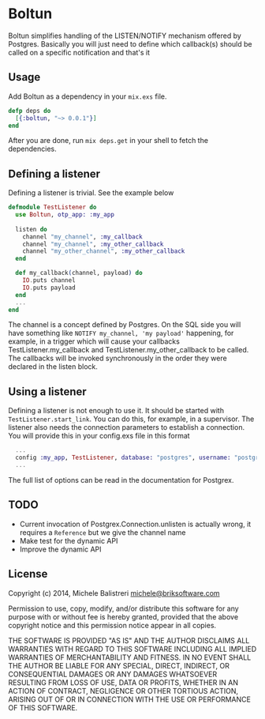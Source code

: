 # Boltun

Boltun simplifies handling of the LISTEN/NOTIFY mechanism offered by Postgres. Basically you will just need to define which callback(s) should be called on a specific notification and that's it

## Usage

Add Boltun as a dependency in your `mix.exs` file.

```elixir
defp deps do
  [{:boltun, "~> 0.0.1"}]
end
```

After you are done, run `mix deps.get` in your shell to fetch the dependencies.

## Defining a listener

Defining a listener is trivial. See the example below

```elixir
defmodule TestListener do
  use Boltun, otp_app: :my_app
  
  listen do
    channel "my_channel", :my_callback
    channel "my_channel", :my_other_callback
    channel "my_other_channel", :my_other_callback
  end

  def my_callback(channel, payload) do
    IO.puts channel
    IO.puts payload
  end
  ...
end
```

The channel is a concept defined by Postgres. On the SQL side you will have something like `NOTIFY my_channel, 'my payload'` happening, for example, in a trigger which will cause your callbacks TestListener.my_callback and TestListener.my_other_callback to be called. The callbacks will be invoked synchronously in the order they were declared in the listen block.

## Using a listener

Defining a listener is not enough to use it. It should be started with `TestListener.start_link`. You can do this, for example, in a supervisor.
The listener also needs the connection parameters to establish a connection. You will provide this in your config.exs file in this format

```elixir
  ...
  config :my_app, TestListener, database: "postgres", username: "postgres", password: "postgres", hostname: "localhost"
  ...
```

The full list of options can be read in the documentation for Postgrex.

## TODO
* Current invocation of Postgrex.Connection.unlisten is actually wrong, it requires a `Reference` but we give the channel name
* Make test for the dynamic API
* Improve the dynamic API

## License
Copyright (c) 2014, Michele Balistreri <michele@briksoftware.com>

Permission to use, copy, modify, and/or distribute this software for any
purpose with or without fee is hereby granted, provided that the above
copyright notice and this permission notice appear in all copies.

THE SOFTWARE IS PROVIDED "AS IS" AND THE AUTHOR DISCLAIMS ALL WARRANTIES
WITH REGARD TO THIS SOFTWARE INCLUDING ALL IMPLIED WARRANTIES OF
MERCHANTABILITY AND FITNESS. IN NO EVENT SHALL THE AUTHOR BE LIABLE FOR
ANY SPECIAL, DIRECT, INDIRECT, OR CONSEQUENTIAL DAMAGES OR ANY DAMAGES
WHATSOEVER RESULTING FROM LOSS OF USE, DATA OR PROFITS, WHETHER IN AN
ACTION OF CONTRACT, NEGLIGENCE OR OTHER TORTIOUS ACTION, ARISING OUT OF
OR IN CONNECTION WITH THE USE OR PERFORMANCE OF THIS SOFTWARE.
